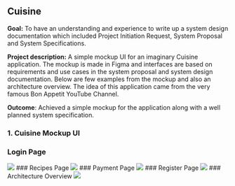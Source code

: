 ## Cuisine
**Goal:** To have an understanding and experience to write up a system design documentation which included Project Initiation Request, System Proposal and System Specifications.

**Project description:** A simple mockup UI for an imaginary Cuisine application. The mockup is made in Figma and interfaces are based on requirements and use cases in the system proposal and system design documentation. Below are few examples from the mockup and also an architecture overview. The idea of this application came from the very famous Bon Appetit YouTube Channel.

**Outcome**: Achieved a simple mockup for the application along with a well planned system specification. 

### 1. Cuisine Mockup UI

### Login Page
<img src="images/Login Page.jpg?raw=true"/>
### Recipes Page
<img src="images/Recipes Page.jpg?raw=true"/>
### Payment Page
<img src="images/Payment page.jpg?raw=true"/>
### Register Page
<img src="images/Register.jpg?raw=true"/>
### Architecture Overview
<img src="images/Picture2.png?raw=true"/>




